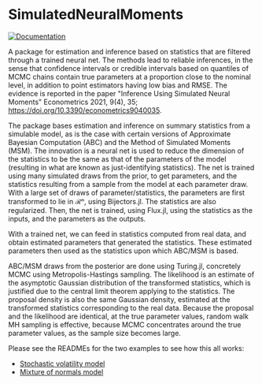 # SimulatedNeuralMoments

[![Documentation](https://img.shields.io/badge/docs-latest-blue.svg)](https://github.com/mcreel/SimulatedNeuralMoments.jl/blob/main/docs/API.md)

A package for estimation and inference based on statistics that are filtered through a trained neural net. The methods lead to reliable inferences, in the sense that confidence intervals or credible intervals based on quantiles of MCMC chains contain true parameters at a proportion close to the nominal level, in addition to point estimators having low bias and RMSE. The evidence is reported in the paper "Inference Using Simulated Neural Moments" Econometrics 2021, 9(4), 35; https://doi.org/10.3390/econometrics9040035.

The package bases estimation and inference on summary statistics from a simulable model, as is the case with certain versions of Approximate Bayesian Computation (ABC) and the Method of Simulated Moments (MSM). The innovation is a neural net is used to reduce the dimension of the statistics to be the same as that of the parameters of the model (resulting in what are known as just-identifying statistics). The net is trained using many simulated draws from the prior, to get parameters, and the statistics resulting from a sample from the model at each parameter draw. With a large set of draws of parameter/statistics, the parameters are first transformed to lie in ℛⁿ, using Bijectors.jl. The statistics are also regularized. Then, the net is trained, using Flux.jl, using the statistics as the inputs, and the parameters as the outputs. 

With a trained net, we can feed in statistics computed from real data, and obtain estimated parameters that generated the statistics. These estimated parameters then used as the statistics upon which ABC/MSM is based.

ABC/MSM draws from the posterior are done using Turing.jl, concretely MCMC using Metropolis-Hastings sampling. The likelihood is an estimate of the asymptotic Gaussian distribution of the transformed statistics, which is justified due to the central limit theorem applying to the statistics. The proposal density is also the same Gaussian density, estimated at the transformed statistics corresponding to the real data. Because the proposal and the likelihood are identical, at the true parameter values, random walk MH sampling is effective, because MCMC concentrates around the true parameter values, as the sample size becomes large.

Please see the READMEs for the two examples to see how this all works:
* [Stochastic volatility model](https://github.com/mcreel/SimulatedNeuralMoments.jl/blob/main/examples/SV/README.md)
* [Mixture of normals model](https://github.com/mcreel/SimulatedNeuralMoments.jl/blob/main/examples/MN/README.md)

